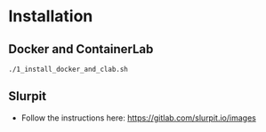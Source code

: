 # Installation

## Docker and ContainerLab

```
./1_install_docker_and_clab.sh
```

## Slurpit

- Follow the instructions here: https://gitlab.com/slurpit.io/images

